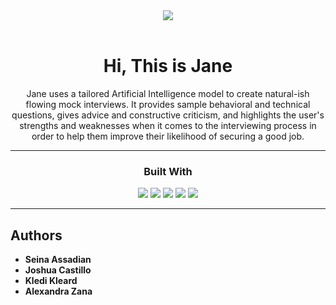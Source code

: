 <div align="center">
  <img src='https://i.imgur.com/cEyd3dn.png'>
</div>

<div align='center'>
<br/>

<h1>Hi, This is Jane</h1>

Jane uses a tailored Artificial Intelligence model to create natural-ish flowing mock interviews. It provides sample behavioral and technical questions, gives advice and constructive criticism, and highlights the user's strengths and weaknesses when it comes to the interviewing process in order to help them improve their likelihood of securing a good job.

---

### Built With

[<img src="https://img.shields.io/badge/Next-black?style=for-the-badge&logo=next.js&logoColor=white" />](https://nextjs.org/)
[<img src="https://img.shields.io/badge/react-%2320232a.svg?style=for-the-badge&logo=react&logoColor=%2361DAFB" />](https://reactjs.org/)
[<img src="https://img.shields.io/badge/tailwindcss-%2338B2AC.svg?style=for-the-badge&logo=tailwind-css&logoColor=white" />](https://tailwindcss.com/)
[<img src="https://img.shields.io/badge/GoogleCloud-%234285F4.svg?style=for-the-badge&logo=google-cloud&logoColor=white" />](https://cloud.google.com/)
[<img src="https://img.shields.io/badge/Socket.io-black?style=for-the-badge&logo=socket.io&badgeColor=010101" />](https://socket.io/)

---

</div>

## Authors

- **Seina Assadian**
- **Joshua Castillo**
- **Kledi Kleard**
- **Alexandra Zana**
